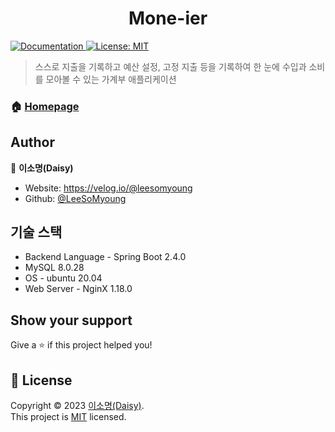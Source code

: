 <h1 align="center">Mone-ier</h1>
<p>
  <a href="https://github.com/Mone-ier/Mone-ier-Server/blob/main/README.md" target="_blank">
    <img alt="Documentation" src="https://img.shields.io/badge/documentation-yes-brightgreen.svg" />
  </a>
  <a href="https://github.com/Mone-ier/Mone-ier-Server/blob/main/LICENSE" target="_blank">
    <img alt="License: MIT" src="https://img.shields.io/badge/License-MIT-yellow.svg" />
  </a>
</p>

> 스스로 지출을 기록하고 예산 설정, 고정 지출 등을 기록하여 한 눈에 수입과 소비를 모아볼 수 있는 가계부 애플리케이션

### 🏠 [Homepage](https://github.com/Mone-ier/Mone-ier-Server)

## Author

👤 **이소명(Daisy)**

* Website: https://velog.io/@leesomyoung
* Github: [@LeeSoMyoung](https://github.com/LeeSoMyoung)

## 기술 스택
* Backend Language - Spring Boot 2.4.0
* MySQL 8.0.28
* OS - ubuntu 20.04
* Web Server - NginX 1.18.0

## Show your support

Give a ⭐️ if this project helped you!

## 📝 License

Copyright © 2023 [이소명(Daisy)](https://github.com/https:\/\/github.com\/LeeSoMyoung).<br />
This project is [MIT](https://github.com/Mone-ier/Mone-ier-Server/blob/main/LICENSE) licensed.
